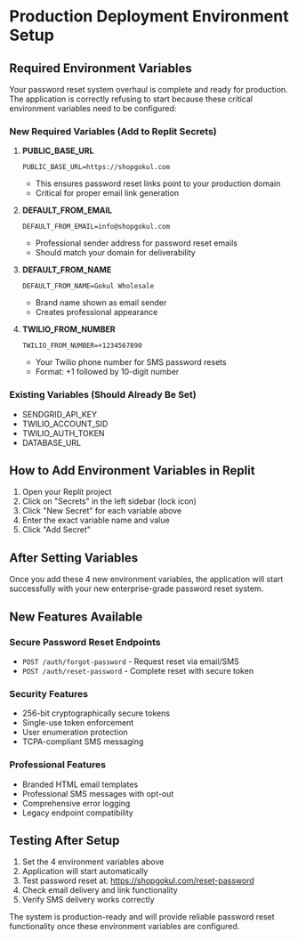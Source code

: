 # Production Deployment Environment Setup

## Required Environment Variables

Your password reset system overhaul is complete and ready for production. The application is correctly refusing to start because these critical environment variables need to be configured:

### New Required Variables (Add to Replit Secrets)

1. **PUBLIC_BASE_URL**
   ```
   PUBLIC_BASE_URL=https://shopgokul.com
   ```
   - This ensures password reset links point to your production domain
   - Critical for proper email link generation

2. **DEFAULT_FROM_EMAIL**
   ```
   DEFAULT_FROM_EMAIL=info@shopgokul.com
   ```
   - Professional sender address for password reset emails
   - Should match your domain for deliverability

3. **DEFAULT_FROM_NAME**
   ```
   DEFAULT_FROM_NAME=Gokul Wholesale
   ```
   - Brand name shown as email sender
   - Creates professional appearance

4. **TWILIO_FROM_NUMBER**
   ```
   TWILIO_FROM_NUMBER=+1234567890
   ```
   - Your Twilio phone number for SMS password resets
   - Format: +1 followed by 10-digit number

### Existing Variables (Should Already Be Set)
- SENDGRID_API_KEY
- TWILIO_ACCOUNT_SID  
- TWILIO_AUTH_TOKEN
- DATABASE_URL

## How to Add Environment Variables in Replit

1. Open your Replit project
2. Click on "Secrets" in the left sidebar (lock icon)
3. Click "New Secret" for each variable above
4. Enter the exact variable name and value
5. Click "Add Secret"

## After Setting Variables

Once you add these 4 new environment variables, the application will start successfully with your new enterprise-grade password reset system.

## New Features Available

### Secure Password Reset Endpoints
- `POST /auth/forgot-password` - Request reset via email/SMS
- `POST /auth/reset-password` - Complete reset with secure token

### Security Features
- 256-bit cryptographically secure tokens
- Single-use token enforcement
- User enumeration protection
- TCPA-compliant SMS messaging

### Professional Features
- Branded HTML email templates
- Professional SMS messages with opt-out
- Comprehensive error logging
- Legacy endpoint compatibility

## Testing After Setup

1. Set the 4 environment variables above
2. Application will start automatically
3. Test password reset at: https://shopgokul.com/reset-password
4. Check email delivery and link functionality
5. Verify SMS delivery works correctly

The system is production-ready and will provide reliable password reset functionality once these environment variables are configured.